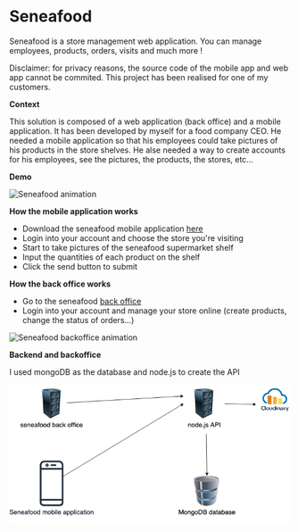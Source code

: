 # Seneafood

Seneafood is a store management web application.
You can manage employees, products, orders, visits and much more !

Disclaimer: for privacy reasons, the source code of the mobile app and web app cannot be commited.
This project has been realised for one of my customers.

**Context**

This solution is composed of a web application (back office) and a mobile application.
It has been developed by myself for a food company CEO.
He needed a mobile application so that his employees could take pictures of his products in the store shelves.
He alse needed a way to create accounts for his employees, see the pictures, the products, the stores, etc...

**Demo**

![Seneafood animation](demo/animation.gif)

**How the mobile application works**

- Download the seneafood mobile application <a id="raw-url" href="https://drive.google.com/file/d/19BtD-j8JvmJcCqWU8zAd_3Qgl-qSfmV1/view?usp=sharing">here</a>
- Login into your account and choose the store you're visiting
- Start to take pictures of the seneafood supermarket shelf
- Input the quantities of each product on the shelf
- Click the send button to submit

**How the back office works**

- Go to the seneafood [back office](https://seneafood-ui.herokuapp.com/)
- Login into your account and manage your store online (create products, change the status of orders...)

![Seneafood backoffice animation](demo/backoffice-animation.gif)


**Backend and backoffice**

I used mongoDB as the database and node.js to create the API

![](demo/arch.png?raw=true)
